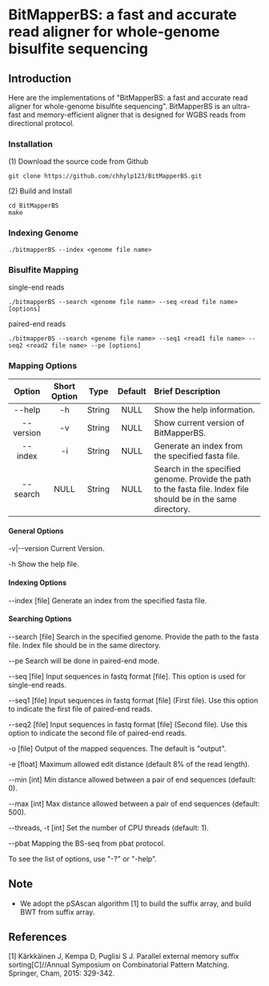 BitMapperBS: a fast and accurate read aligner for whole-genome bisulfite sequencing
============






Introduction
-------  

Here are the implementations of "BitMapperBS: a fast and accurate read aligner for whole-genome bisulfite sequencing". 
BitMapperBS is an ultra-fast and memory-efficient aligner that is designed for WGBS reads
from directional protocol. 




### Installation ###
(1) Download the source code from Github

    git clone https://github.com/chhylp123/BitMapperBS.git

(2) Build and Install
    
    cd BitMapperBS
    make


### Indexing Genome ###
    
    ./bitmapperBS --index <genome file name>

### Bisulfite Mapping ###

single-end reads

    ./bitmapperBS --search <genome file name> --seq <read file name> [options]

paired-end reads

    ./bitmapperBS --search <genome file name> --seq1 <read1 file name> --seq2 <read2 file name> --pe [options]

### Mapping Options ###



| Option | Short Option | Type | Default | Brief Description |
| :---------------: | :---------------: | :-----:|:-----:| :-----|
| --help | -h | String | NULL | Show the help information. |
| --version | -v | String | NULL | Show current version of BitMapperBS. |
| --index | -i | String | NULL | Generate an index from the specified fasta file. |
| --search | NULL| String | NULL | Search in the specified genome. Provide the path to the fasta file. Index file should be in the same directory. |




#### General Options ####

 -v|--version		Current Version.

 -h			Show the help file.



#### Indexing Options ####

 --index [file]		Generate an index from the specified fasta file. 


#### Searching Options ####

 --search [file]	Search in the specified genome. Provide the path to the fasta file. Index file should be in the same directory.


 --pe 			Search will be done in paired-end mode.


 --seq [file]		Input sequences in fastq format [file]. This option is used for single-end reads.


 --seq1 [file]		Input sequences in fastq format [file] (First file). Use this option to indicate the first file of paired-end reads. 


 --seq2 [file]		Input sequences in fastq format [file] (Second file). Use this option to indicate the second file of paired-end reads.  

 -o [file]		Output of the mapped sequences. The default is "output".


 -e [float]		Maximum allowed edit distance (default 8% of the read length).


 --min [int]		Min distance allowed between a pair of end sequences (default: 0).


 --max [int]		Max distance allowed between a pair of end sequences (default: 500).



 --threads, -t [int]	Set the number of CPU threads (default: 1).


 --pbat 		Mapping the BS-seq from pbat protocol.



To see the list of options, use "-?" or "-help".

Note
-------
* We adopt the pSAscan algorithm [1] to build the suffix array, and build BWT from suffix array.


References
-------


[1] Kärkkäinen J, Kempa D, Puglisi S J. Parallel external memory suffix sorting[C]//Annual Symposium on Combinatorial Pattern Matching. Springer, Cham, 2015: 329-342.
